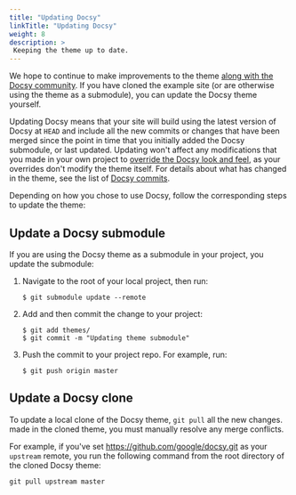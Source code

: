 ```yaml
---
title: "Updating Docsy"
linkTitle: "Updating Docsy"
weight: 8
description: >
 Keeping the theme up to date.
---
```


We hope to continue to make improvements to the theme [along with the Docsy community](/docs/contribution-guidelines/). 
If you have cloned the example site (or are otherwise using the theme as a submodule), you can update the Docsy theme
yourself. 

Updating Docsy means that your site will build using the latest version of Docsy at `HEAD` and include 
all the new commits or changes that have been merged since the point in time that you initially added the Docsy 
submodule, or last updated. Updating won't affect any modifications that you made in your own project to 
[override the Docsy look and feel](/docs/adding-content/lookandfeel/), as your overrides 
don't modify the theme itself. For details about what has changed in the theme, see the list of 
[Docsy commits](https://github.com/google/docsy/commits/master).

Depending on how you chose to use Docsy, follow the corresponding steps to update the theme:

## Update a Docsy submodule

If you are using the Docsy theme as a submodule in your project, you update the submodule:

1. Navigate to the root of your local project, then run:

    ```
    $ git submodule update --remote
    ```
    
1. Add and then commit the change to your project:

    ```
    $ git add themes/
    $ git commit -m "Updating theme submodule"
    ```

1. Push the commit to your project repo. For example, run:

    ```
    $ git push origin master
    ```

## Update a Docsy clone

To update a local clone of the Docsy theme, `git pull` all the new changes.
made in the cloned theme, you must manually resolve any merge conflicts. 

For example, if you've set https://github.com/google/docsy.git as your `upstream` remote, you run the following
command from the root directory of the cloned Docsy theme:

```
git pull upstream master
```
